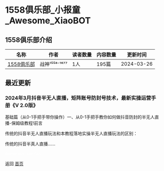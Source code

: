 # 1558俱乐部_小报童_Awesome_XiaoBOT

## 1558俱乐部介绍
>   
  


|名称|作者|读者数量|内容数量|更新时间|
|---|---|---|---|---|
|[1558俱乐部](https://xiaobot.net/p/1558?refer=0b133df9-27dc-423b-8101-639049001c13)|战神¹⁵⁵⁸⁻¹⁶⁷⁷|1人|195篇|2024-03-26|

## 最近更新
### 2024年3月抖音半无人直播，矩阵账号防封号技术，最新实操运营手册《V 2.0版》

基础篇（从0-1手把手带你操作）一、从0-1手把手教你如何做抖音防封的半无人直播-保姆级教程!前言

传统的抖音半无人直播玩法和本教程落地实操半无人直播玩法的区别：

传统的抖音半真人直播......


<a href="https://github.com/Reno9527/awesome-xiaobot" style="color: white; text-decoration: none;">awesome-xiaobot</a>

返回 [首页](../README.md)
